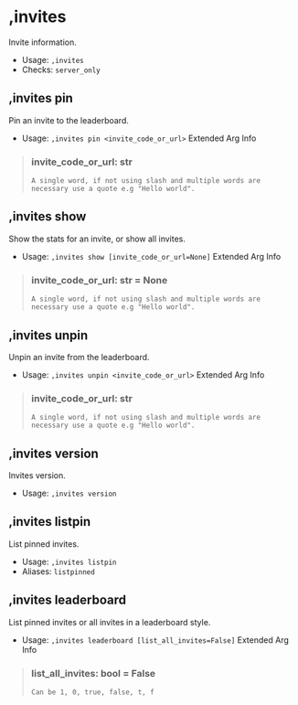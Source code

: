 # ,invites
Invite information.<br/>
 - Usage: `,invites`
 - Checks: `server_only`
## ,invites pin
Pin an invite to the leaderboard.<br/>
 - Usage: `,invites pin <invite_code_or_url>`
Extended Arg Info
> ### invite_code_or_url: str
> ```
> A single word, if not using slash and multiple words are necessary use a quote e.g "Hello world".
> ```
## ,invites show
Show the stats for an invite, or show all invites.<br/>
 - Usage: `,invites show [invite_code_or_url=None]`
Extended Arg Info
> ### invite_code_or_url: str = None
> ```
> A single word, if not using slash and multiple words are necessary use a quote e.g "Hello world".
> ```
## ,invites unpin
Unpin an invite from the leaderboard.<br/>
 - Usage: `,invites unpin <invite_code_or_url>`
Extended Arg Info
> ### invite_code_or_url: str
> ```
> A single word, if not using slash and multiple words are necessary use a quote e.g "Hello world".
> ```
## ,invites version
Invites version.<br/>
 - Usage: `,invites version`
## ,invites listpin
List pinned invites.<br/>
 - Usage: `,invites listpin`
 - Aliases: `listpinned`
## ,invites leaderboard
List pinned invites or all invites in a leaderboard style.<br/>
 - Usage: `,invites leaderboard [list_all_invites=False]`
Extended Arg Info
> ### list_all_invites: bool = False
> ```
> Can be 1, 0, true, false, t, f
> ```
